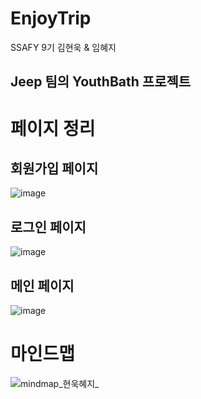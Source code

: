 # EnjoyTrip

SSAFY 9기 김현욱 &amp; 임혜지

Jeep 팀의 YouthBath 프로젝트
---

# 페이지 정리
## 회원가입 페이지
![image](/uploads/fd4a356ec3631b6bad863e10bb8f4c71/image.png)

## 로그인 페이지
![image](/uploads/3919e46acdcc91ae64d9880a3a3c40c4/image.png)

## 메인 페이지
![image](/uploads/58198b07534418162e39258a94f26426/image.png)

# 마인드맵
![mindmap_현욱혜지_](/uploads/90eab2f069575b62f6a83b52a398d50a/mindmap_현욱혜지_.png)

